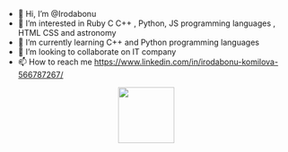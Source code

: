 - 👋 Hi, I’m @Irodabonu
- 👀 I’m interested in Ruby C C++ , Python, JS programming languages , HTML CSS and astronomy
- 🌱 I’m currently learning C++ and Python programming languages
- 💞️ I’m looking to collaborate on IT company
- 📫 How to reach me https://www.linkedin.com/in/irodabonu-komilova-566787267/

<!---
Irodabonu/Irodabonu is a ✨ special ✨ repository because its `README.md` (this file) appears on your GitHub profile.
You can click the Preview link to take a look at your changes.
--->
<div id="header" align="center">
  <img src="https://giphy.com/stickers/developer-dev-html-lRNinuXDDLgR7Oe8LY" width="100"/>
</div>
